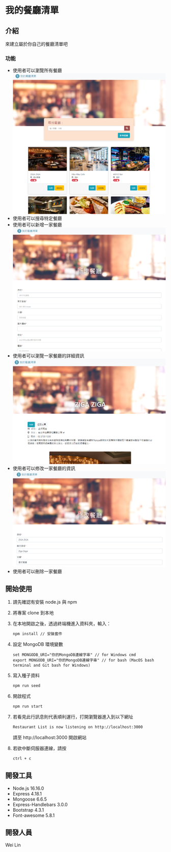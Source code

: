 # 我的餐廳清單

## 介紹

來建立屬於你自己的餐廳清單吧

### 功能

- 使用者可以瀏覽所有餐廳
  ![Screenshot from index page ](./public/image/screenshotIndex.PNG)
- 使用者可以搜尋特定餐廳
- 使用者可以新增一家餐廳
  ![Screenshot from index page ](./public/image/screenshotCreate.PNG)
- 使用者可以瀏覽一家餐廳的詳細資訊
  ![Screenshot from index page ](./public/image/screenshotDetail.PNG)
- 使用者可以修改一家餐廳的資訊
  ![Screenshot from index page ](./public/image/screenshotEdit.PNG)
- 使用者可以刪除一家餐廳

## 開始使用

1. 請先確認有安裝 node.js 與 npm
2. 將專案 clone 到本地
3. 在本地開啟之後，透過終端機進入資料夾，輸入：

   ```bash
   npm install // 安裝套件
   ```

4. 設定 MongoDB 環境變數

   ```
   set MONGODB_URI="你的MongoDB連線字串" // for Windows cmd
   export MONGODB_URI="你的MongoDB連線字串" // for bash (MacOS bash terminal and Git bash for Windows)
   ```

5. 寫入種子資料

   ```bash
   npm run seed
   ```

6. 開啟程式

   ```bash
   npm run start
   ```

7. 若看見此行訊息則代表順利運行，打開瀏覽器進入到以下網址

   ```bash
   Restaurant List is now listening on http://localhost:3000
   ```

   請至 http://localhost:3000 開啟網站

8. 若欲中斷伺服器連線，請按

   ```bash
   ctrl + c
   ```

## 開發工具

- Node.js 16.16.0
- Express 4.18.1
- Mongoose 6.6.5
- Express-Handlebars 3.0.0
- Bootstrap 4.3.1
- Font-awesome 5.8.1

## 開發人員

Wei Lin
